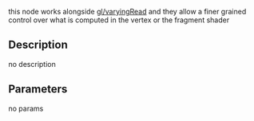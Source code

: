 this node works alongside [gl/varyingRead](/docs/nodes/gl/varyingRead) and they allow a finer grained control over
what is computed in the vertex or the fragment shader



## Description
no description
## Parameters
no params